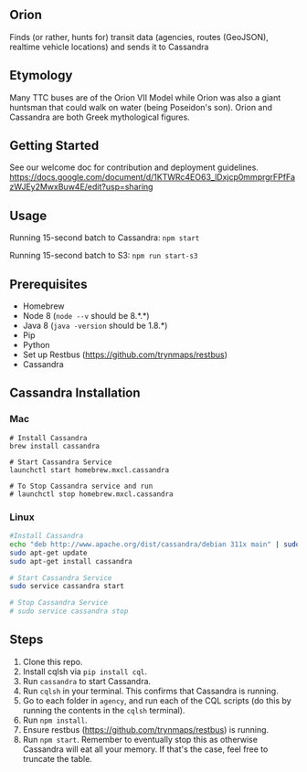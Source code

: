 ## Orion

Finds (or rather, hunts for) transit data (agencies, routes (GeoJSON), realtime vehicle locations) and sends it to Cassandra

## Etymology

Many TTC buses are of the Orion VII Model while Orion was also a giant huntsman that could walk on water (being Poseidon's son). Orion and Cassandra are both Greek mythological figures.

## Getting Started

See our welcome doc for contribution and deployment guidelines.
https://docs.google.com/document/d/1KTWRc4EO63_lDxjcp0mmprgrFPfFazWJEy2MwxBuw4E/edit?usp=sharing

## Usage

Running 15-second batch to Cassandra: `npm start`

Running 15-second batch to S3: `npm run start-s3`

## Prerequisites

- Homebrew
- Node 8 (`node --v` should be 8.\*.\*)
- Java 8 (`java -version` should be 1.8.*)
- Pip
- Python
- Set up Restbus (https://github.com/trynmaps/restbus)
- Cassandra 

## Cassandra Installation

### Mac
```shell
# Install Cassandra
brew install cassandra

# Start Cassandra Service
launchctl start homebrew.mxcl.cassandra

# To Stop Cassandra service and run
# launchctl stop homebrew.mxcl.cassandra
```
### Linux
```bash
#Install Cassandra
echo "deb http://www.apache.org/dist/cassandra/debian 311x main" | sudo tee -a /etc/apt/sources.list.d/cassandra.sources.list
sudo apt-get update
sudo apt-get install cassandra

# Start Cassandra Service
sudo service cassandra start

# Stop Cassandra Service
# sudo service cassandra stop
 ```

## Steps

1. Clone this repo.
2. Install cqlsh via `pip install cql`.
3. Run `cassandra` to start Cassandra.
4. Run `cqlsh` in your terminal. This confirms that Cassandra is running.
5. Go to each folder in `agency`, and run each of the CQL scripts (do this by running the contents in the `cqlsh` terminal).
6. Run `npm install`.
7. Ensure restbus (https://github.com/trynmaps/restbus) is running.
8. Run `npm start`. Remember to eventually stop this as otherwise Cassandra will eat all your memory. If that's the case, feel free to truncate the table.


